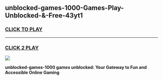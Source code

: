 
## unblocked-games-1000-Games-Play-Unblocked-&-Free-43yt1
<h3>
<a href="https://premium76.site?title=unblocked-games-1000&ref=24A">CLICK TO PLAY</a></h3>
<hr>

<h3>
<a href="https://premium76.site?title=unblocked-games-1000&ref=24A">CLICK 2 PLAY</a>
  
</h3>

<a href="https://premium76.site?title=unblocked-games-1000&ref=24A"><img src="https://clearcache.store/games.png"></a>


**unblocked-games-1000 games unblocked: Your Gateway to Fun and Accessible Online Gaming**
